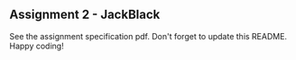 ## Assignment 2 - JackBlack

See the assignment specification pdf. Don't forget to update this README. Happy coding!
